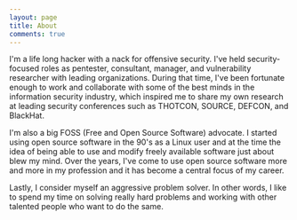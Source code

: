 ```yaml
---
layout: page
title: About
comments: true
---
```


I'm a life long hacker with a nack for offensive security. I've held security-focused roles as pentester, consultant, manager, and vulnerability researcher with leading organizations. During that time, I've been fortunate enough to work and collaborate with some of the best minds in the information security industry, which inspired me to share my own research at leading security conferences such as THOTCON, SOURCE, DEFCON, and BlackHat.

I'm also a big FOSS (Free and Open Source Software) advocate. I started using open source software in the 90's as a Linux user and at the time the idea of being able to use and modify freely available software just about blew my mind. Over the years, I've come to use open source software more and more in my profession and it has become a central focus of my career.

Lastly, I consider myself an aggressive problem solver. In other words, I like to spend my time on solving really hard problems and working with other talented people who want to do the same.
